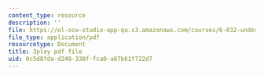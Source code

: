 ```yaml
---
content_type: resource
description: ''
file: https://ol-ocw-studio-app-qa.s3.amazonaws.com/courses/6-832-underactuated-robotics-spring-2009/0c5d8fdad248338ffca0a87b61f722d7_7LLUz7A1--Q.pdf
file_type: application/pdf
resourcetype: Document
title: 3play pdf file
uid: 0c5d8fda-d248-338f-fca0-a87b61f722d7
---
```

